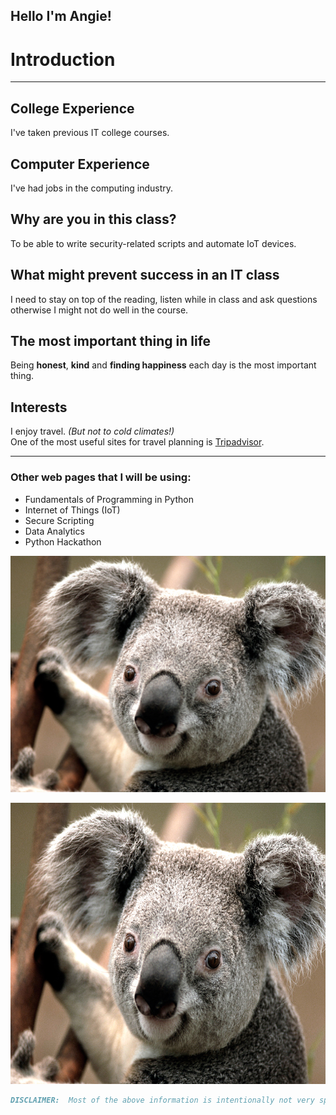 ## Hello I'm Angie! 

# Introduction
*********************************************************************************** 

## College Experience
I've taken previous IT college courses.

## Computer Experience
I've had jobs in the computing industry.

## Why are you in this class?
To be able to write security-related scripts and automate IoT devices.

## What might prevent success in an IT class
I need to stay on top of the reading, listen while in class and ask questions otherwise 
I might not do well in the course.

## The most important thing in life
Being **honest**, **kind** and **finding happiness** each day is the most important thing.

## Interests
I enjoy travel. _(But not to cold climates!)_  <br/>
One of the most useful sites for travel planning is [Tripadvisor](https://www.tripadvisor.com/). 

*********************************************************************************** 

### Other web pages that I will be using:
- Fundamentals of Programming in Python
- Internet of Things (IoT)
- Secure Scripting
- Data Analytics
- Python Hackathon


![Favorite Animal](Koala.jpg)
<br/>
<center><img src="Koala.jpg" width="600" height="450" class="center"></center>

```markdown
DISCLAIMER:  Most of the above information is intentionally not very specific.  
```



